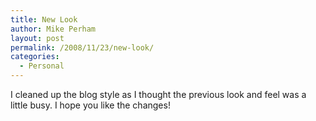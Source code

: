 ```yaml
---
title: New Look
author: Mike Perham
layout: post
permalink: /2008/11/23/new-look/
categories:
  - Personal
---
```

I cleaned up the blog style as I thought the previous look and feel was a little busy. I hope you like the changes!